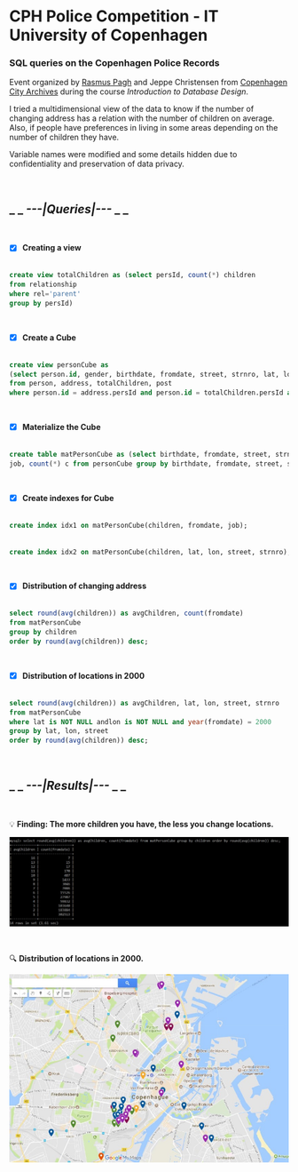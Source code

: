 # CPH Police Competition - IT University of Copenhagen

### SQL queries on the Copenhagen Police Records

Event organized by [Rasmus Pagh](http://www.itu.dk/people/pagh/) and Jeppe Christensen from [Copenhagen City Archives](https://historieogkunst.kk.dk/en/artikel/copenhagen-city-archives) during the course _Introduction to Database Design_.

I tried a multidimensional view of the data to know if the number of changing address has a relation with the number of children on average. Also, if people have preferences in living in some areas depending on the number of children they have.

Variable names were modified and some details hidden due to confidentiality and preservation of data privacy.

&nbsp;

 ## _ _ _---|Queries|---_ _ _

&nbsp;

- [x] __Creating a view__

```sql

create view totalChildren as (select persId, count(*) children
from relationship
where rel='parent'
group by persId)

```

&nbsp;

- [x] __Create a Cube__

```sql

create view personCube as
(select person.id, gender, birthdate, fromdate, street, strnro, lat, lon, children, job
from person, address, totalChildren, post
where person.id = address.persId and person.id = totalChildren.persId and person.id = post.persId);

```

&nbsp;

- [x] __Materialize the Cube__

```sql

create table matPersonCube as (select birthdate, fromdate, street, strnro, lat, lon, children, 
job, count(*) c from personCube group by birthdate, fromdate, street, strnro, lat, lon, children, job)

```

&nbsp;

- [x] __Create indexes for Cube__

```sql

create index idx1 on matPersonCube(children, fromdate, job);

```

```sql

create index idx2 on matPersonCube(children, lat, lon, street, strnro);

```

&nbsp;

- [x] __Distribution of changing address__

```sql

select round(avg(children)) as avgChildren, count(fromdate) 
from matPersonCube 
group by children 
order by round(avg(children)) desc;

```

&nbsp;

- [x] __Distribution of locations in 2000__

```sql

select round(avg(children)) as avgChildren, lat, lon, street, strnro 
from matPersonCube 
where lat is NOT NULL andlon is NOT NULL and year(fromdate) = 2000 
group by lat, lon, street 
order by round(avg(children)) desc;

```

&nbsp;

## _ _ _---|Results|---_ _ _

&nbsp;
 
 💡 __Finding: The more children you have, the less you change locations.__
 
 ![img](results_cphpol.jpg)
 
  &nbsp;
 
🔍 __Distribution of locations in 2000.__
 
 ![img](locations_cphpol.jpg)

                                         



